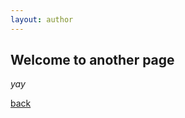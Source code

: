 ```yaml
---
layout: author
---
```

<!--
 * @Author: fanlong
 * @Date: 2023-10-19 11:12:50
 * @LastEditors: fanlong
 * @LastEditTime: 2023-10-19 20:07:38
 * @FilePath: \fanl0228.github.io\another-page.md
 * @Description: 
 * 
 * @github: https://github.com/fanl0228
 * @Email: fanl@smail.nju.edu.cn
 * Copyright (c) 2023 by fanlong/Nanjing University, All Rights Reserved. 
-->
## Welcome to another page

_yay_

[back](./)
